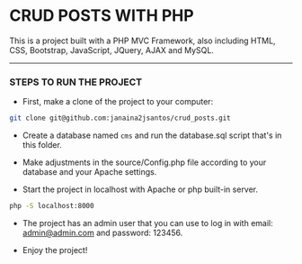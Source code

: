 # CRUD POSTS WITH PHP
This is a project built with a PHP MVC Framework, also including HTML, CSS, Bootstrap, JavaScript, JQuery, AJAX and MySQL.

---
### STEPS TO RUN THE PROJECT
- First, make a clone of the project to your computer:
```bash
git clone git@github.com:janaina2jsantos/crud_posts.git
```
- Create a database named `cms` and run the database.sql script that's in this folder.

- Make adjustments in the source/Config.php file according to your database and your Apache settings.

- Start the project in localhost with Apache or php built-in server.
```bash
php -S localhost:8000
```
- The project has an admin user that you can use to log in with email: admin@admin.com and password: 123456.

- Enjoy the project!
